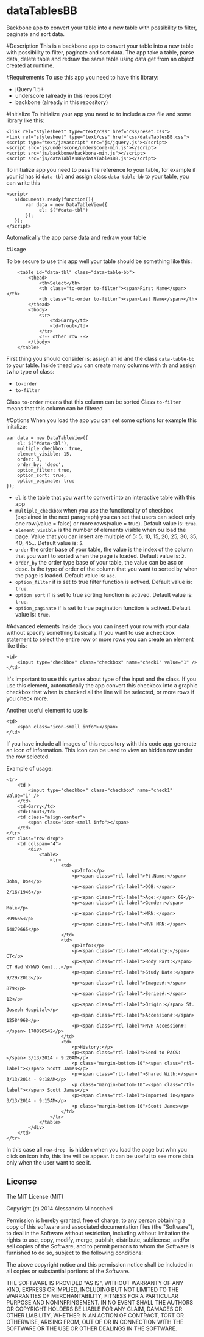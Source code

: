 dataTablesBB
============

Backbone app to convert your table into a new table with possibility to filter, paginate and sort data.

#Description
This is a backbone app to convert your table into a new table with possibility to filter, paginate and sort data.
The app take a table, parse data, delete table and redraw the same table using data get from an object created at runtime.

#Requirements
To use this app you need to have this library:
- jQuery 1.5+
- underscore (already in this repository)
- backbone (already in this repository)

#Initialize
To initialize your app you need to to include a css file and some library like this:

```
<link rel="stylesheet" type="text/css" href="css/reset.css">
<link rel="stylesheet" type="text/css" href="css/dataTablesBB.css">
<script type="text/javascript" src="js/jquery.js"></script>
<script src="js/underscore/underscore-min.js"></script>
<script src="js/backbone/backbone-min.js"></script>
<script src="js/dataTablesBB/dataTablesBB.js"></script>
```
To initialize app you need to pass the reference to your table, for example if your id has id ```data-tbl``` and assign class ```data-table-bb``` to your table, you can write this


```
<script>
   $(document).ready(function(){
       var data = new DataTableView({ 
            el: $("#data-tbl")
       });
   });
</script>
```

Automatically the app parse data and redraw your table

#Usage

To be secure to use this app well your table should be something like this:

```
	<table id="data-tbl" class="data-table-bb">
        <thead>
            <th>Select</th>
            <th class="to-order to-filter"><span>First Name</span></th>
            <th class="to-order to-filter"><span>Last Name</span></th>
        </thead>
        <tbody>
            <tr>
                <td>Garry</td>
                <td>Trout</td>
            </tr>
            <!-- other row -->
        </tbody>
    </table>
```

First thing you should consider is: assign an id and the class ```data-table-bb``` to your table.
Inside thead you can create many columns with th and assign twho type of class:
- ```to-order```
- ```to-filter```

Class ```to-order``` means that this column can be sorted
Class ```to-filter``` means that this column can be filtered

#Options
When you load the app you can set some options for example this initalize:

```
var data = new DataTableView({ 
    el: $("#data-tbl"),
    multiple_checkbox: true,
    element_visible: 15,
    order: 3,
    order_by: 'desc',
    option_filter: true,
    option_sort: true,
    option_paginate: true
});
```

- ```el``` is the table that you want to convert into an interactive table with this app
- ```multiple_checkbox``` when you use the functionality of checkbox (explained in the next paragraph) you can set that users can select only one row(value = false) or more rows(value = true). Default value is: ```true```.
- ```element_visible``` is the number of elements visible when ou load the page. Value that you can insert are multiple of 5: 5, 10, 15, 20, 25, 30, 35, 40, 45... Default value is: ```5```.
- ```order``` the order base of your table, the value is the index of the column that you want to sorted when the page is loaded. Default value is: ```2```.
- ```order_by``` the order type base of your table, the value can be asc or desc. Is the type of order of the column that you want to sorted by when the page is loaded. Default value is: ```asc```.
- ```option_filter``` if is set to true filter function is actived. Default value is: ```true```.
- ```option_sort``` if is set to true sorting function is actived. Default value is: ```true```.
- ```option_paginate``` if is set to true pagination function is actived. Default value is: ```true```.

#Advanced elements
Inside ```tbody``` you can insert your row with your data without specify something basically.
If you want to use a checkbox statement to select the entire row or more rows you can create an element like this:

```
<td>
    <input type="checkbox" class="checkbox" name="check1" value="1" />
</td>
```

It's important to use this syntax about type of the input and the class.
If you use this element, automatically the app convert this checkbox into a graphic checkbox that when is checked all the line will be selected, or more rows if you check more.


Another useful element to use is

```
<td>
    <span class="icon-small info"></span>
</td>
```
If you have include all images of this repository with this code app generate an icon of information.
This icon can be used to view an hidden row under the row selected.

Example of usage:

```
<tr>
    <td >
        <input type="checkbox" class="checkbox" name="check1" value="1" />
    </td>
    <td>Garry</td>
    <td>Trout</td>
    <td class="align-center">
        <span class="icon-small info"></span>
    </td>
</tr>
<tr class="row-drop">
    <td colspan="4">
        <div>
            <table>
                <tr>
                    <td>
                        <p>Info:</p>
                        <p><span class="rtl-label">Pt.Name:</span> John, Doe</p>
                        <p><span class="rtl-label">DOB:</span> 2/16/1946</p>
                        <p><span class="rtl-label">Age:</span> 68</p>
                        <p><span class="rtl-label">Gender:</span> Male</p>
                        <p><span class="rtl-label">MRN:</span> 899665</p>
                        <p><span class="rtl-label">MVH MRN:</span> 54879665</p>
                    </td>
                    <td>
                        <p>Info:</p>
                        <p><span class="rtl-label">Modality:</span> CT</p>
                        <p><span class="rtl-label">Body Part:</span> CT Had W/WWO Cont...</p>
                        <p><span class="rtl-label">Study Date:</span> 9/29/2013</p>
                        <p><span class="rtl-label">Images#:</span> 879</p>
                        <p><span class="rtl-label">Series#:</span> 12</p>
                        <p><span class="rtl-label">Origin:</span> St. Joseph Hospital</p>
                        <p><span class="rtl-label">Accession#:</span> 12584968</p>
                        <p><span class="rtl-label">MVH Accession#:</span> 170896542</p>
                    </td>
                    <td>
                        <p>History:</p>
                        <p><span class="rtl-label">Send to PACS:</span> 3/13/2014 - 9:20AM</p>
                        <p class="margin-bottom-10"><span class="rtl-label"></span> Scott James</p>
                        <p><span class="rtl-label">Shared With:</span> 3/13/2014 - 9:18AM</p>
                        <p class="margin-bottom-10"><span class="rtl-label"></span> Scott James</p>
                        <p><span class="rtl-label">Imported in</span> 3/13/2014 - 9:15AM</p>
                        <p class="margin-bottom-10">Scott James</p>
                    </td>
                </tr>
            </table>
        </div>
    </td>
</tr>
```

In this case all ```row-drop ``` is hidden when you load the page but whn you click on icon info, this line will be appear.
It can be useful to see more data only when the user want to see it.

## License

The MIT License (MIT)

Copyright (c) 2014 Alessandro Minoccheri

Permission is hereby granted, free of charge, to any person obtaining a copy of this software and associated documentation files (the "Software"), to deal in the Software without restriction, including without limitation the rights to use, copy, modify, merge, publish, distribute, sublicense, and/or sell copies of the Software, and to permit persons to whom the Software is furnished to do so, subject to the following conditions:

The above copyright notice and this permission notice shall be included in all copies or substantial portions of the Software.

THE SOFTWARE IS PROVIDED "AS IS", WITHOUT WARRANTY OF ANY KIND, EXPRESS OR IMPLIED, INCLUDING BUT NOT LIMITED TO THE WARRANTIES OF MERCHANTABILITY, FITNESS FOR A PARTICULAR PURPOSE AND NONINFRINGEMENT. IN NO EVENT SHALL THE AUTHORS OR COPYRIGHT HOLDERS BE LIABLE FOR ANY CLAIM, DAMAGES OR OTHER LIABILITY, WHETHER IN AN ACTION OF CONTRACT, TORT OR OTHERWISE, ARISING FROM, OUT OF OR IN CONNECTION WITH THE SOFTWARE OR THE USE OR OTHER DEALINGS IN THE SOFTWARE.